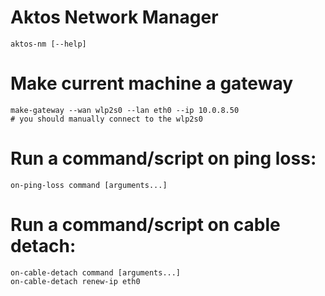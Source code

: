 # Aktos Network Manager

    aktos-nm [--help]

# Make current machine a gateway

    make-gateway --wan wlp2s0 --lan eth0 --ip 10.0.8.50
    # you should manually connect to the wlp2s0

# Run a command/script on ping loss:

    on-ping-loss command [arguments...]

# Run a command/script on cable detach:

    on-cable-detach command [arguments...]
    on-cable-detach renew-ip eth0
